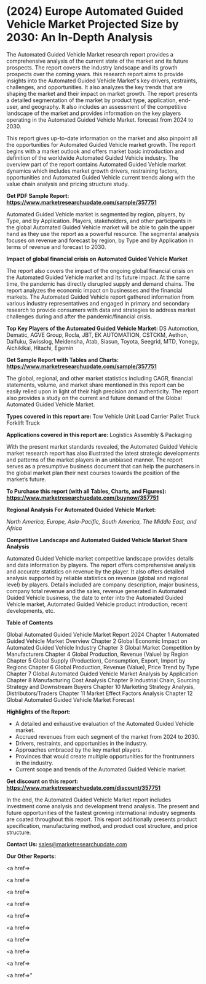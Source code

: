 # (2024) Europe Automated Guided Vehicle Market Projected Size by 2030: An In-Depth Analysis

The Automated Guided Vehicle Market research report provides a comprehensive analysis of the current state of the market and its future prospects. The report covers the industry landscape and its growth prospects over the coming years. this research report aims to provide insights into the Automated Guided Vehicle Market's key drivers, restraints, challenges, and opportunities. It also analyzes the key trends that are shaping the market and their impact on market growth. The report presents a detailed segmentation of the market by product type, application, end-user, and geography. It also includes an assessment of the competitive landscape of the market and provides information on the key players operating in the Automated Guided Vehicle Market. forecast from 2024 to 2030.

This report gives up-to-date information on the market and also pinpoint all the opportunities for Automated Guided Vehicle market growth. The report begins with a market outlook and offers market basic introduction and definition of the worldwide Automated Guided Vehicle industry. The overview part of the report contains Automated Guided Vehicle market dynamics which includes market growth drivers, restraining factors, opportunities and Automated Guided Vehicle current trends along with the value chain analysis and pricing structure study.

<strong><b>Get PDF Sample Report: <a href=https://www.marketresearchupdate.com/sample/357751>https://www.marketresearchupdate.com/sample/357751</a></b></strong>

Automated Guided Vehicle market is segmented by region, players, by Type, and by Application. Players, stakeholders, and other participants in the global Automated Guided Vehicle market will be able to gain the upper hand as they use the report as a powerful resource. The segmental analysis focuses on revenue and forecast by region, by Type and by Application in terms of revenue and forecast to 2030.

<strong><b>Impact of global financial crisis on Automated Guided Vehicle Market</b></strong>

The report also covers the impact of the ongoing global financial crisis on the Automated Guided Vehicle market and its future impact. At the same time, the pandemic has directly disrupted supply and demand chains. The report analyzes the economic impact on businesses and the financial markets. The Automated Guided Vehicle report gathered information from various industry representatives and engaged in primary and secondary research to provide consumers with data and strategies to address market challenges during and after the pandemic/financial crisis.

<strong><b>Top Key Players of the Automated Guided Vehicle Market:
</b></strong>DS Automotion, Dematic, AGVE Group, Rocla, JBT, EK AUTOMATION, CSTCKM, Aethon, Daifuku, Swisslog, Meidensha, Atab, Siasun, Toyota, Seegrid, MTD, Yonegy, Aichikikai, Hitachi, Egemin<strong><b>
</b></strong>

<strong><b>Get Sample Report with Tables and Charts: <a href=https://www.marketresearchupdate.com/sample/357751>https://www.marketresearchupdate.com/sample/357751</a></b></strong>

The global, regional, and other market statistics including CAGR, financial statements, volume, and market share mentioned in this report can be easily relied upon in light of their high precision and authenticity. The report also provides a study on the current and future demand of the Global Automated Guided Vehicle Market.

<strong><b>Types covered in this report are:
</b></strong>Tow Vehicle
Unit Load Carrier
Pallet Truck
Forklift Truck<strong><b>
</b></strong>

<strong><b>Applications covered in this report are:
</b></strong>Logistics
Assembly & Packaging<strong><b>
</b></strong>

With the present market standards revealed, the Automated Guided Vehicle market research report has also illustrated the latest strategic developments and patterns of the market players in an unbiased manner. The report serves as a presumptive business document that can help the purchasers in the global market plan their next courses towards the position of the market’s future.

<strong><b>To Purchase this report (with all Tables, Charts, and Figures): <a href=https://www.marketresearchupdate.com/buynow/357751>https://www.marketresearchupdate.com/buynow/357751</a></b></strong>

<strong><b>Regional Analysis For Automated Guided Vehicle Market:</b></strong>

<em><i>North America, Europe, Asia-Pacific, South America, The Middle East, and Africa</i></em>

<strong><b>Competitive Landscape and Automated Guided Vehicle Market Share Analysis</b></strong>

Automated Guided Vehicle market competitive landscape provides details and data information by players. The report offers comprehensive analysis and accurate statistics on revenue by the player. It also offers detailed analysis supported by reliable statistics on revenue (global and regional level) by players. Details included are company description, major business, company total revenue and the sales, revenue generated in Automated Guided Vehicle business, the date to enter into the Automated Guided Vehicle market, Automated Guided Vehicle product introduction, recent developments, etc.

<strong><b>Table of Contents</b></strong>

Global Automated Guided Vehicle Market Report 2024
Chapter 1 Automated Guided Vehicle Market Overview
Chapter 2 Global Economic Impact on Automated Guided Vehicle Industry
Chapter 3 Global Market Competition by Manufacturers
Chapter 4 Global Production, Revenue (Value) by Region
Chapter 5 Global Supply (Production), Consumption, Export, Import by Regions
Chapter 6 Global Production, Revenue (Value), Price Trend by Type
Chapter 7 Global Automated Guided Vehicle Market Analysis by Application
Chapter 8 Manufacturing Cost Analysis
Chapter 9 Industrial Chain, Sourcing Strategy and Downstream Buyers
Chapter 10 Marketing Strategy Analysis, Distributors/Traders
Chapter 11 Market Effect Factors Analysis
Chapter 12 Global Automated Guided Vehicle Market Forecast

<strong><b>Highlights of the Report:</b></strong>

- A detailed and exhaustive evaluation of the Automated Guided Vehicle market.
- Accrued revenues from each segment of the market from 2024 to 2030.
- Drivers, restraints, and opportunities in the industry.
- Approaches embraced by the key market players.
- Provinces that would create multiple opportunities for the frontrunners in the industry.
- Current scope and trends of the Automated Guided Vehicle market.

<strong><b>Get discount on this report: <a href=https://www.marketresearchupdate.com/discount/357751>https://www.marketresearchupdate.com/discount/357751</a></b></strong>

In the end, the Automated Guided Vehicle Market report includes investment come analysis and development trend analysis. The present and future opportunities of the fastest growing international industry segments are coated throughout this report. This report additionally presents product specification, manufacturing method, and product cost structure, and price structure.

<strong><b>Contact Us:
</b></strong>sales@marketresearchupdate.com

<strong>Our Other Reports:</strong>

<a href=></a>

<a href=></a>

<a href=></a>

<a href=></a>

<a href=></a>

<a href=></a>

<a href=></a>

<a href=></a>

<a href=></a>

<a href=></a>"
